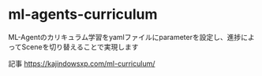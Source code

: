 # ml-agents-curriculum
ML-Agentのカリキュラム学習をyamlファイルにparameterを設定し、進捗によってSceneを切り替えることで実現します

記事
https://kajindowsxp.com/ml-curriculum/
